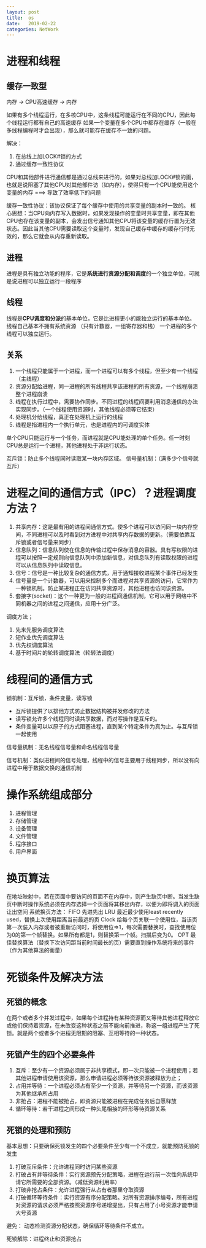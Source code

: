 ```yaml
---
layout: post
title:  os
date:   2019-02-22
categories: NetWork 
---
```


# 进程和线程

## 缓存一致型

内存 -> CPU高速缓存 -> 内存

如果有多个线程运行，在多核CPU中，这条线程可能运行在不同的CPU，因此每个线程运行都有自己的高速缓存
如果一个变量在多个CPU中都存在缓存（一般在多线程编程时才会出现），那么就可能存在缓存不一致的问题。

解决：

1. 在总线上加LOCK#锁的方式
2. 通过缓存一致性协议

CPU和其他部件进行通信都是通过总线来进行的，如果对总线加LOCK#锁的画，也就是说阻塞了其他CPU对其他部件访（如内存），使得只有一个CPU能使用这个变量的内存 ===> 导致了效率低下的问题

缓存一致性协议：该协议保证了每个缓存中使用的共享变量的副本时一致的。
核心思想：当CPU向内存写入数据时，如果发现操作的变量时共享变量，即在其他CPU也存在该变量的副本，会发出信号通知其他CPU将该变量的缓存行置为无效状态。因此当其他CPU需要读取这个变量时，发现自己缓存中缓存的缓存行时无效的，那么它就会从内存重新读取。

## 进程

进程是具有独立功能的程序，它是**系统进行资源分配和调度**的一个独立单位，可就是说进程可以独立运行一段程序

## 线程

线程是**CPU调度和分派**的基本单位，它是比进程更小的能独立运行的基本单位。线程自己基本不拥有系统资源
（只有计数器，一组寄存器和栈）
一个进程的多个线程可以独立运行。

## 关系

1. 一个线程只能属于一个进程，而一个进程可以有多个线程，但至少有一个线程（主线程）
2. 资源分配给进程，同一进程的所有线程共享该进程的所有资源，一个线程崩溃整个进程崩溃
3. 线程在执行过程中，需要协作同步。不同进程的线程间要利用消息通信的办法实现同步。（一个线程使用资源时，其他线程必须等它结束）
4. 处理机分给线程，真正在处理机上运行的线程
5. 线程是指进程内一个执行单元，也是进程内的可调度实体

单个CPU只能运行与一个任务，而进程就是CPU能处理的单个任务。任一时刻CPU总是运行一个进程，其他进程处于非运行状态。

互斥锁：防止多个线程同时读取某一块内存区域。
信号量机制：（满多少个信号就互斥）

# 进程之间的通信方式（IPC）？进程调度方法？

1. 共享内存：这是最有用的进程间通信方式。使多个进程可以访问同一块内存空间，不同进程可以及时看到对方进程中对共享内存数据的更新。（需要依靠互斥锁或者信号量来同步）
2. 信息队列：信息队列使在信息的传输过程中保存消息的容器。具有写权限的进程可以按照一定规则向信息队列中添加新信息，对信息队列有读取权限的进程可以从信息队列中读取信息。
3. 信号：信号是一种比较复杂的通信方式，用于通知接收进程某个事件已经发生
4. 信号量是一个计数器，可以用来控制多个而进程对共享资源的访问，它常作为一种锁机制。防止某进程正在访问共享资源时，其他进程也访问该资源。
5. 套接字(socket)：这个一种更为一般的进程间通信机制，它可以用于网络中不同机器之间的进程之间通信，应用十分广泛。

调度方法；

1. 先来先服务调度算法
2. 短作业优先调度算法
3. 优先权调度算法
4. 基于时间片的轮转调度算法（轮转法调度）

# 线程间的通信方式

锁机制：互斥锁，条件变量，读写锁

- 互斥锁提供了以排他方式防止数据结构被并发修改的方法
- 读写锁允许多个线程同时读共享数据，而对写操作是互斥的。
- 条件变量可以以原子的方式阻塞进程，直到某个特定条件为真为止。与互斥锁一起使用

信号量机制：无名线程信号量和命名线程信号量

信号机制：类似进程间的信号处理，线程中的信号主要用于线程同步，所以没有向进程中用于数据交换的通信机制

# 操作系统组成部分

1. 进程管理
2. 存储管理
3. 设备管理
4. 文件管理
5. 程序接口
6. 用户界面

# 换页算法

在地址映射中，若在页面中要访问的页面不在内存中，则产生缺页中断。当发生缺页中断时操作系统必须在内存选择一个页面将其移出内存，以便为即将调入的页面让出空间
系统换页方法：
FIFO 先进先出
LRU 最近最少使用least recently used，替换上次使用距离当前最远的页
Clock 给每个页关联一个使用位，当该页第一次装入内存或者被重新访问时，将使用位=>1，每次需要替换时，查找使用位为0的第一个帧替换。如果所有都是1，则替换第一个帧。扫描后变为0。
OPT 最佳替换算法（替换下次访问距当前时间最长的页）需要直到操作系统将来的事件（作为其他算法的衡量）

# 死锁条件及解决方法

## 死锁的概念

在两个或者多个并发过程中，如果每个进程持有某种资源而又等待其他进程释放它或他们保持着资源，在未改变这种状态之前不能向前推进，称这一组进程产生了死锁。就是两个或者多个进程无限期的阻塞、互相等待的一种状态。

## 死锁产生的四个必要条件

1. 互斥：至少有一个资源必须属于非共享模式，即一次只能被一个进程使用；若其他进程申请使用该资源，那么申请进程必须等待该资源被释放为止；
2. 占用并等待：一个进程必须占有至少一个资源，并等待另一个资源，而该资源为其他继承所占用
3. 非抢占：进程不能被抢占，即资源只能被进程在完成任务后自愿释放
4. 循环等待：若干进程之间形成一种头尾相接的环形等待资源关系

## 死锁的处理和预防

基本思想：只要确保死锁发生的四个必要条件至少有一个不成立，就能预防死锁的发生

1. 打破互斥条件：允许进程同时访问某些资源
2. 打破占有并等待条件：实行资源预先分配策略，进程在运行前一次性向系统申请它所需要的全部资源。（减低资源利用率）
3. 打破非抢占条件：允许进程强行从占有者那里夺取资源
4. 打破循环等待条件：实行资源有序分配策略。对所有资源排序编号，所有进程对资源的请求必须严格按照资源序号递增提出，只有占用了小号资源才能申请大号资源

避免：
动态检测资源分配状态，确保循环等待条件不成立。

死锁解除：进程终止和资源抢占